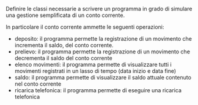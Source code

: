 Definire le classi necessarie a scrivere un programma in grado di simulare una gestione semplificata di un conto corrente.

In particolare il conto corrente ammette le seguenti operazioni:

- deposito: il programma permette la registrazione di un movimento che incrementa il saldo, del conto corrente.
- prelievo: il programma permette la registrazione di un movimento che decrementa il saldo del conto corrente
- elenco movimenti: il programma permette di visualizzare tutti i movimenti registrati in un lasso di tempo (data inizio e data fine)
- saldo: il programma permette di visualizzare il saldo attuale contenuto nel conto corrente
- ricarica telefonica: il programma permette di eseguire una ricarica telefonica